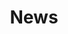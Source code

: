 ---
widget: pages # As of v5.8-dev, 'pages' is renamed 'collection'
headless: true  # This file represents a page section.

title: News
cms_exclude: true

# View.
#   1 = List
#   2 = Compact
#   3 = Card
#   4 = Citation
view: 3

# Optional header image (relative to `static/media/` folder).
header:
  caption: ''
  image: ''
---